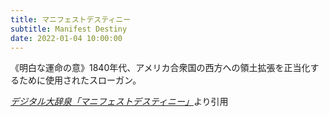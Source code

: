 ```yaml
---
title: マニフェストデスティニー
subtitle: Manifest Destiny
date: 2022-01-04 10:00:00
---
```


《明白な運命の意》1840年代、アメリカ合衆国の西方への領土拡張を正当化するために使用されたスローガン。

<cite>[デジタル大辞泉「マニフェストデスティニー」](https://dictionary.goo.ne.jp/word/%E3%83%9E%E3%83%8B%E3%83%95%E3%82%A7%E3%82%B9%E3%83%88%E3%83%87%E3%82%B9%E3%83%86%E3%82%A3%E3%83%8B%E3%83%BC/)</cite>より引用
